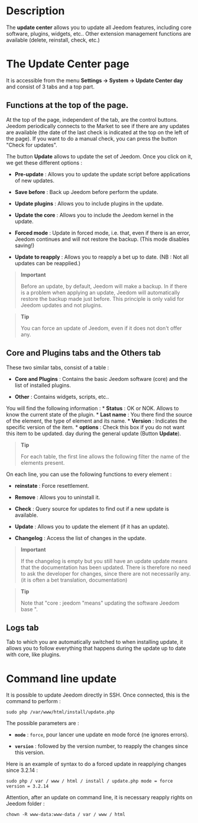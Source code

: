 Description 
===========

The **update center** allows you to update all
Jeedom features, including core software,
plugins, widgets, etc.. Other extension management functions
are available (delete, reinstall, check, etc.)

The Update Center page 
================================

It is accessible from the menu **Settings → System → Update Center
day** and consist of 3 tabs and a top part.

Functions at the top of the page. 
---------------------------------

At the top of the page, independent of the tab, are the control buttons. 
Jeedom periodically connects to the Market to see if there are any updates
are available (the date of the last check is indicated at the top
on the left of the page). If you want to do a manual check,
you can press the button &quot;Check for updates&quot;.

The button **Update** allows to update the set of
Jeedom. Once you click on it, we get these different
options :
-   **Pre-update** : Allows you to update the update script before
    applications of new updates.

-   **Save before** : Back up Jeedom before
    perform the update.

-   **Update plugins** : Allows you to include plugins in the
    update.

-   **Update the core** : Allows you to include the Jeedom kernel in
    the update.

-   **Forced mode** : Update in forced mode, i.e.
    that, even if there is an error, Jeedom continues and will not restore
    the backup. (This mode disables saving!)

-   **Update to reapply** : Allows you to reapply a bet
    up to date. (NB : Not all updates can be reapplied.)

> **Important**
>
> Before an update, by default, Jeedom will make a backup. In
> if there is a problem when applying an update, Jeedom will
> automatically restore the backup made just before. This principle
> is only valid for Jeedom updates and not plugins.

> **Tip**
>
> You can force an update of Jeedom, even if it does not
> don&#39;t offer any.

Core and Plugins tabs and the Others tab
------------------------------------------

These two similar tabs, consist of a table :

-   **Core and Plugins** : Contains the basic Jeedom software (core) and the
    list of installed plugins.

-   **Other** : Contains widgets, scripts, etc..

You will find the following information : \* **Status** : OK or NOK.
Allows to know the current state of the plugin. \* **Last name** : You there
find the source of the element, the type of element and its name. \*
**Version** : Indicates the specific version of the item. \* **options** :
Check this box if you do not want this item to be updated.
day during the general update (Button **Update**).

> **Tip**
>
> For each table, the first line allows the following filter
> the name of the elements present.

On each line, you can use the following functions to
every element :

-   **reinstate** : Force resettlement.

-   **Remove** : Allows you to uninstall it.

-   **Check** : Query source for updates to find out if
    a new update is available.

-   **Update** : Allows you to update the element (if it has
    an update).

-   **Changelog** : Access the list of changes in the
    update.

> **Important**
>
> If the changelog is empty but you still have an update
> update means that the documentation has been updated.
> There is therefore no need to ask the developer for
> changes, since there are not necessarily any. (it is often a bet
> translation, documentation)

> **Tip**
>
> Note that &quot;core : jeedom &quot;means&quot; updating the software
> Jeedom base &quot;.

Logs tab
-----------

Tab to which you are automatically switched to when installing
update, it allows you to follow everything that happens during the update
up to date with core, like plugins.


Command line update 
================================

It is possible to update Jeedom directly in SSH.
Once connected, this is the command to perform :

    sudo php /var/www/html/install/update.php

The possible parameters are :

-   **`mode`** : `force`, pour lancer une update en mode forcé (ne
    ignores errors).

-   **`version`** : followed by the version number, to reapply the
    changes since this version.

Here is an example of syntax to do a forced update in
reapplying changes since 3.2.14 :

    sudo php / var / www / html / install / update.php mode = force version = 3.2.14

Attention, after an update on command line, it is necessary
reapply rights on Jeedom folder :

    chown -R www-data:www-data / var / www / html
